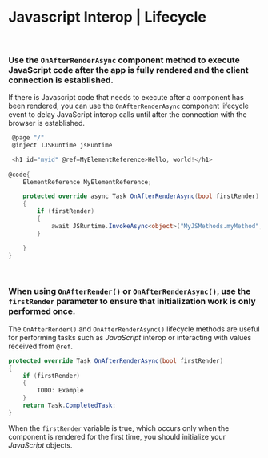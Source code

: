 # Javascript Interop | Lifecycle
<br>


### Use the `OnAfterRenderAsync` component method to execute JavaScript code after the app is fully rendered and the client connection is established.

If there is Javascript code that needs to execute after a component has been rendered, you can use the `OnAfterRenderAsync` component lifecycle event to delay JavaScript interop calls until after the connection with the browser is established.

```csharp
 @page "/"
 @inject IJSRuntime jsRuntime

 <h1 id="myid" @ref=MyElementReference>Hello, world!</h1>
 
@code{
    ElementReference MyElementReference;

    protected override async Task OnAfterRenderAsync(bool firstRender)
    {
        if (firstRender)
        {
            await JSRuntime.InvokeAsync<object>("MyJSMethods.myMethod", MyElementReference);
        }

    }
}

```
<br>


### When using `OnAfterRender()` or `OnAfterRenderAsync()`, use the `firstRender` parameter to ensure that initialization work is only performed once.

The `OnAfterRender()` and `OnAfterRenderAsync()` lifecycle methods are useful for performing tasks such as _JavaScript_ interop or interacting with values received from `@ref`. 

```csharp
protected override Task OnAfterRenderAsync(bool firstRender)
{
    if (firstRender)
    {
        TODO: Example
    }
    return Task.CompletedTask;
}
```
When the `firstRender` variable is true, which occurs only when the component is rendered for the first time, you should initialize your _JavaScript_ objects.
<br>


